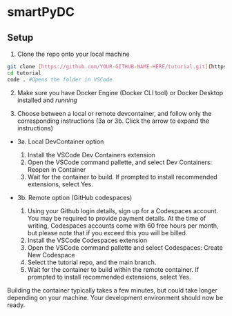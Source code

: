 # smartPyDC

## Setup

1. Clone the repo onto your local machine

```bash
git clone [https://github.com/YOUR-GITHUB-NAME-HERE/tutorial.git](https://github.com/grum-tez/smartPyDC.git)
cd tutorial
code . #Opens the folder in VSCode
```

2. Make sure you have Docker Engine (Docker CLI tool) or Docker Desktop installed and *running* 

3. Choose between a local or remote devcontainer, and follow only the corresponding instructions (3a or 3b. Click the arrow to expand the instructions)
- 3a. Local DevContainer option
    1. Install the VSCode Dev Containers extension
    2. Open the VSCode command pallette, and select Dev Containers: Reopen in Container
    3. Wait for the container to build. If prompted to install recommended extensions, select Yes.
    
- 3b. Remote option (GitHub codespaces)
    1. Using your Github login details, sign up for a Codespaces account. You may be required to provide payment details. At the time of writing, Codespaces accounts come with 60 free hours per month, but please note that if you exceed this you will be billed.
    2. Install the VSCode Codespaces extension
    3. Open the VSCode command pallette and select Codespaces: Create New Codespace
    4. Select the tutorial repo, and the main branch.
    5. Wait for the container to build within the remote container. If prompted to install recommended extensions, select Yes.

Building the container typically takes a few minutes, but could take longer depending on your machine. 
Your development environment should now be ready.
